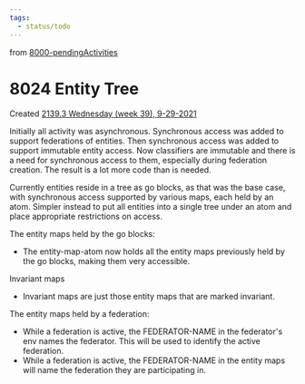 ```yaml
---
tags:
  - status/todo
---
```

from [8000-pendingActivities](8000-pendingActivities.md)
# 8024 Entity Tree
Created [2139.3 Wednesday (week 39), 9-29-2021](../6blog/21/21-3%20Q3/2139/2139.3%20Wednesday%20(week%2039),%209-29-2021.md)

Initially all activity was asynchronous. Synchronous access was added to support federations of entities. Then synchronous access was added to support immutable entity access. Now classifiers are immutable and there is a need for synchronous access to them, especially during federation creation. The result is a lot more code than is needed.

Currently entities reside in a tree as go blocks, as that was the base case, with synchronous access supported by various maps, each held by an atom. Simpler instead to put all entities into a single tree under an atom and place appropriate restrictions on access.

The entity maps held by the go blocks:
- The entity-map-atom now holds all the entity maps previously held by the go blocks, making them very accessible.

Invariant maps
- Invariant maps are just those entity maps that are marked invariant.

The entity maps held by a federation:
- While a federation is active, the FEDERATOR-NAME in the federator's env names the federator. This will be used to identify the active federation.
- While a federation is active, the FEDERATOR-NAME in the entity maps will name the federation they are participating in.